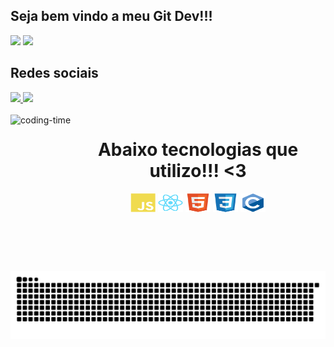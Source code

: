 ## Seja bem vindo a meu Git Dev!!!

<div >
  <img height="180em" src="https://github-readme-stats.vercel.app/api?username=Andersongsa&show_icons=true&theme=great-gatsby&include_all_commits=true&count_private=true"/>
  <img height="180em" src="https://github-readme-stats.vercel.app/api/top-langs/?username=Andersongsa&layout=compact&langs_count=16&theme=great-gatsby"/>
</div>

## Redes sociais
<div>
  <a href = "mailto: anderson.dossantosgsa@gmail.com">
    <img width="30" src="gmail.svg">
  </a>
  <a href = "https://www.linkedin.com/in/andersongsa/">
    <img width="25" src="linkedin.svg">
  </a>
   
<br>

<div  align="center"> 
  <div style="display: inline_block"><br>
    <img align="left" height="250" alt="coding-time" src="code.gif">
    <h1 align="center">Abaixo tecnologias que utilizo!!! <3</h1>
    <img align="center" height="30" width="40" alt="js-icon"  src="https://raw.githubusercontent.com/devicons/devicon/master/icons/javascript/javascript-plain.svg">
    <img align="center" height="30" width="40" alt="react-icon" src="https://raw.githubusercontent.com/devicons/devicon/master/icons/react/react-original.svg">
    <img align="center" height="30" width="40" alt="html-icon" src="https://raw.githubusercontent.com/devicons/devicon/master/icons/html5/html5-original.svg">
    <img align="center" height="30" width="40" alt="css-icon" src="https://raw.githubusercontent.com/devicons/devicon/master/icons/css3/css3-original.svg">
    <img align="center" height="30" width="40" alt="c-icon" src="https://raw.githubusercontent.com/devicons/devicon/master/icons/c/c-original.svg">

   </div>  


![Snake animation](https://github.com/Andersongsa/Andersongsa/blob/output/github-contribution-grid-snake.svg)

